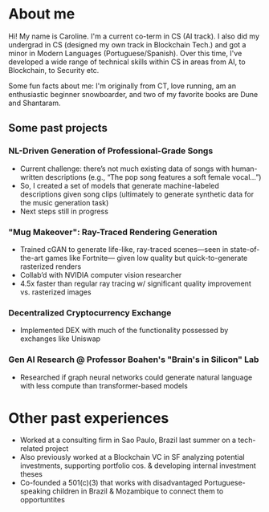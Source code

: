 # About me

Hi! My name is Caroline. I'm a current co-term in CS (AI track). I also did my undergrad in CS (designed my own track in Blockchain Tech.) and got a minor in Modern Languages (Portuguese/Spanish). Over this time, I've developed a wide range of technical skills within CS in areas from AI, to Blockchain, to Security etc. 

Some fun facts about me: I'm originally from CT, love running, am an enthusiastic beginner snowboarder, and two of my favorite books are Dune and Shantaram.

## Some past projects
### NL-Driven Generation of Professional-Grade Songs
* Current challenge: there’s not much existing data of songs with human-written descriptions (e.g., “The pop song features a soft female vocal…”)
* So, I created a set of models that generate machine-labeled descriptions given song clips (ultimately to generate synthetic data for the music generation task)
* Next steps still in progress
### "Mug Makeover": Ray-Traced Rendering Generation
* Trained cGAN to generate life-like, ray-traced scenes—seen in state-of-the-art games like Fortnite— given low quality but quick-to-generate rasterized renders
* Collab’d with NVIDIA computer vision researcher
* 4.5x faster than regular ray tracing w/ significant quality improvement vs. rasterized images
### Decentralized Cryptocurrency Exchange
* Implemented DEX with much of the functionality possessed by exchanges like Uniswap
### Gen AI Research @ Professor Boahen's "Brain's in Silicon" Lab
* Researched if graph neural networks could generate natural language with less compute than transformer-based models

# Other past experiences
* Worked at a consulting firm in Sao Paulo, Brazil last summer on a tech-related project
* Also previously worked at a Blockchain VC in SF analyzing potential investments, supporting portfolio cos. & developing internal investment theses
* Co-founded a 501(c)(3) that works with disadvantaged Portuguese-speaking children in Brazil & Mozambique to connect them to opportuntites